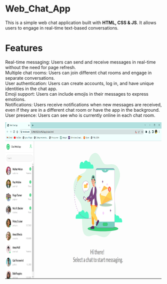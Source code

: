 # Web_Chat_App
This is a simple web chat application built with **HTML, CSS & JS**. It allows users to engage in real-time text-based conversations.

# **Features**<br>
Real-time messaging: Users can send and receive messages in real-time without the need for page refresh.<br>
Multiple chat rooms: Users can join different chat rooms and engage in separate conversations.<br>
User authentication: Users can create accounts, log in, and have unique identities in the chat app.<br>
Emoji support: Users can include emojis in their messages to express emotions.<br>
Notifications: Users receive notifications when new messages are received, even if they are in a different chat room or have the app in the background.<br>
User presence: Users can see who is currently online in each chat room.<br>

<img src="preview.png" align="center" width=500 height=500/>
